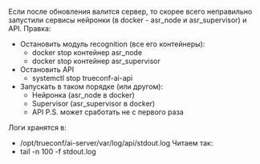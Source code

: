 Если после обновления валится сервер, то скорее всего неправильно запустили сервисы нейронки (в docker - asr_node и asr_supervisor) и API. Правка:
* Остановить модуль recognition (все его контейнеры):
	* docker stop контейнер asr_node
	* docker stop контейнер asr_supervisor
* Остановить API
	* systemctl stop trueconf-ai-api
* Запускать в таком порядке (или другом):
	* Нейронка (asr_node в docker)
	* Supervisor (asr_supervisor в docker)
	* API
P.S. может сработать не с первого раза


Логи хранятся в:
* /opt/trueconf/ai-server/var/log/api/stdout.log
Читаем так:
* tail -n 100 -f stdout.log